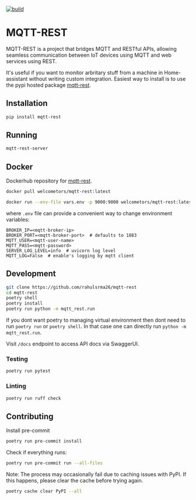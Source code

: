 [![build](https://github.com/rahulsrma26/mqtt-rest/actions/workflows/build.yml/badge.svg?branch=main)](https://github.com/rahulsrma26/mqtt-rest/actions/workflows/build.yml)

# MQTT-REST

MQTT-REST is a project that bridges MQTT and RESTful APIs, allowing seamless communication between IoT devices using MQTT and web services using REST.

It's useful if you want to monitor arbritary stuff from a machine in Home-assistant without writing custom integration. Easiest way to install is to use the pypi hosted package [mqtt-rest](https://pypi.org/project/mqtt-rest/).

## Installation

```sh
pip install mqtt-rest
```

## Running

```sh
mqtt-rest-server
```

## Docker

Dockerhub repository for [mqtt-rest](https://hub.docker.com/r/welcometors/mqtt-rest).

```sh
docker pull welcometors/mqtt-rest:latest
```

```sh
docker run --env-file vars.env -p 9000:9000 welcometors/mqtt-rest:latest
```

where `.env` file can provide a convenient way to change environment variables:

```env
BROKER_IP=<mqtt-broker-ip>
BROKER_PORT=<mqtt-broker-port>  # defaults to 1883
MQTT_USER=<mqtt-user-name>
MQTT_PASS=<mqtt-password>
SERVER_LOG_LEVEL=info  # uvicorn log level
MQTT_LOG=False  # enable's logging by mqtt client
```

## Development

```sh
git clone https://github.com/rahulsrma26/mqtt-rest
cd mqtt-rest
poetry shell
poetry install
poetry run python -m mqtt_rest.run
```

If you dont want poetry to managing virtual environment then dont need to run `poetry run` or `poetry shell`. In that case one can directly run `python -m mqtt_rest.run`.

Visit `/docs` endpoint to access API docs via SwaggerUI.

### Testing

```sh
poetry run pytest
```

### Linting

```sh
poetry run ruff check
```

## Contributing

Install pre-commit

```sh
poetry run pre-commit install
```

Check if everything runs:

```sh
poetry run pre-commit run --all-files
```

Note: The process may occasionally fail due to caching issues with PyPI. If this happens, please clear the cache before trying again.

```sh
poetry cache clear PyPI --all
```
